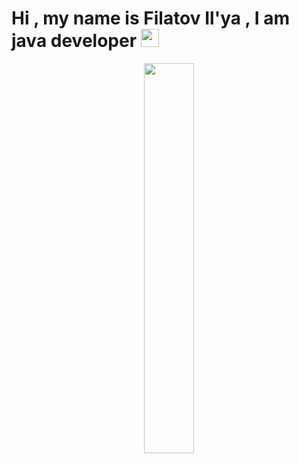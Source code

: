 # Hi , my name is Filatov Il'ya , I am java developer  <img src="https://github.com/TheDudeThatCode/TheDudeThatCode/blob/master/Assets/Hi.gif" width="29px">

<p align="center">
  <img src="https://media.giphy.com/media/rdma0nDFZMR32/giphy.gif" width="40%" align="center">
  <br><br>
<!--   <samp>
    Hey!! I'm Sarthak Singhal :wave:
    <br><br>
    I work as a Web :globe_with_meridians: developer!
  </samp> -->
</p>

